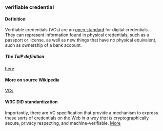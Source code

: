 ### verifiable credential

<h4>Definition</h4><p>Verifiable credentials (VCs) are an <a href="https://en.wikipedia.org/wiki/Open_standard">open standard</a> for digital credentials. They can represent information found in physical credentials, such as a passport or license, as well as new things that have no physical equivalent, such as ownership of a bank account.</p><h5>The ToIP definition</h5><p><a href="https://github.com/trustoverip/toip/wiki/verifiable-credential">here</a></p><h4>More on source Wikipedia</h4><p><a href="https://en.wikipedia.org/wiki/Verifiable_credentials">VCs</a></p><h4>W3C DID standardization</h4><p>Importantly, there are VC specification that provide a mechanism to express these sorts of <a href="https://www.w3.org/TR/vc-data-model/#dfn-credential">credentials</a> on the Web <em>in a way that is</em> cryptographically secure, privacy respecting, and machine-verifiable. <a href="https://www.w3.org/TR/vc-data-model/">More</a></p>